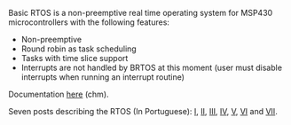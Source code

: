 Basic RTOS is a non-preemptive real time operating system for MSP430 microcontrollers with the following features:

  * Non-preemptive
  * Round robin as task scheduling
  * Tasks with time slice support
  * Interrupts are not handled by BRTOS at this moment (user must disable interrupts when running an interrupt routine)

Documentation [here](http://basicrtos.googlecode.com/svn/trunk/doc/brtos.chm) (chm).

Seven posts describing the RTOS (In Portuguese): [I](http://jedizone.wordpress.com/2010/08/02/sistema-operacional-de-tempo-real-faco-voce-mesmo-i/), [II](http://jedizone.wordpress.com/2010/08/03/sistema-operacional-de-tempo-real-faco-voce-mesmo-ii/), [III](http://jedizone.wordpress.com/2010/08/04/sistema-operacional-de-tempo-real-faco-voce-mesmo-iii/), [IV](http://jedizone.wordpress.com/2010/08/06/sistema-operacional-de-tempo-real-faco-voce-mesmo-iv/), [V](http://jedizone.wordpress.com/2010/08/07/sistema-operacional-de-tempo-real-faco-voce-mesmo-v/), [VI](http://jedizone.wordpress.com/2010/08/10/sistema-operacional-de-tempo-real-faco-voce-mesmo-vi/) and  [VII](http://jedizone.wordpress.com/2010/08/10/sistema-operacional-de-tempo-real-faco-voce-mesmo-vii/).